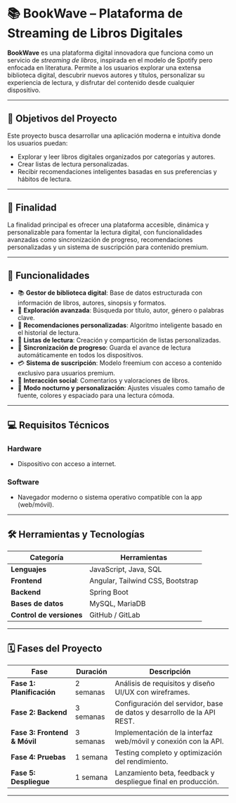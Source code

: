 # 📚 BookWave – Plataforma de Streaming de Libros Digitales

**BookWave** es una plataforma digital innovadora que funciona como un servicio de *streaming de libros*, inspirada en el modelo de Spotify pero enfocada en literatura. Permite a los usuarios explorar una extensa biblioteca digital, descubrir nuevos autores y títulos, personalizar su experiencia de lectura, y disfrutar del contenido desde cualquier dispositivo.

---

## 🎯 Objetivos del Proyecto

Este proyecto busca desarrollar una aplicación moderna e intuitiva donde los usuarios puedan:

- Explorar y leer libros digitales organizados por categorías y autores.
- Crear listas de lectura personalizadas.
- Recibir recomendaciones inteligentes basadas en sus preferencias y hábitos de lectura.

---

## 🧭 Finalidad

La finalidad principal es ofrecer una plataforma accesible, dinámica y personalizable para fomentar la lectura digital, con funcionalidades avanzadas como sincronización de progreso, recomendaciones personalizadas y un sistema de suscripción para contenido premium.

---

## 🚀 Funcionalidades

- 📚 **Gestor de biblioteca digital**: Base de datos estructurada con información de libros, autores, sinopsis y formatos.
- 🔎 **Exploración avanzada**: Búsqueda por título, autor, género o palabras clave.
- 🤖 **Recomendaciones personalizadas**: Algoritmo inteligente basado en el historial de lectura.
- 📝 **Listas de lectura**: Creación y compartición de listas personalizadas.
- 🔄 **Sincronización de progreso**: Guarda el avance de lectura automáticamente en todos los dispositivos.
- 💳 **Sistema de suscripción**: Modelo freemium con acceso a contenido exclusivo para usuarios premium.
- 🌟 **Interacción social**: Comentarios y valoraciones de libros.
- 🌙 **Modo nocturno y personalización**: Ajustes visuales como tamaño de fuente, colores y espaciado para una lectura cómoda.

---

## 💻 Requisitos Técnicos

### Hardware
- Dispositivo con acceso a internet.

### Software
- Navegador moderno o sistema operativo compatible con la app (web/móvil).

---

## 🛠️ Herramientas y Tecnologías

| Categoría               | Herramientas                                  |
|------------------------|-----------------------------------------------|
| **Lenguajes**          | JavaScript, Java, SQL                         |
| **Frontend**           | Angular, Tailwind CSS, Bootstrap              |
| **Backend**            | Spring Boot                                   |
| **Bases de datos**     | MySQL, MariaDB                                |
| **Control de versiones** | GitHub / GitLab                              |

---

## 🗓️ Fases del Proyecto

| Fase                          | Duración | Descripción                                                                 |
|------------------------------|----------|-----------------------------------------------------------------------------|
| **Fase 1: Planificación**     | 2 semanas | Análisis de requisitos y diseño UI/UX con wireframes.                      |
| **Fase 2: Backend**           | 3 semanas | Configuración del servidor, base de datos y desarrollo de la API REST.     |
| **Fase 3: Frontend & Móvil**  | 3 semanas | Implementación de la interfaz web/móvil y conexión con la API.             |
| **Fase 4: Pruebas**           | 1 semana  | Testing completo y optimización del rendimiento.                           |
| **Fase 5: Despliegue**        | 1 semana  | Lanzamiento beta, feedback y despliegue final en producción.               |

---
